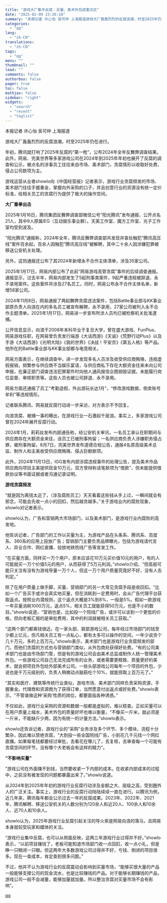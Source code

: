 ```yaml
---
title: "游戏大厂集中反腐：买量、美术外包成重灾区"
date: "2025-02-09 23:26:10"
summary: "本报记者 许心怡 吴可仲 上海报道游戏大厂轰轰烈烈的反腐浪潮，时至2025年仍在进行。年初，腾讯就打..."
categories:
  - "qq"
lang:
  - "zh-CN"
translations:
  - "zh-CN"
tags:
  - "qq"
menu: ""
thumbnail: ""
lead: ""
comments: false
authorbox: false
pager: true
toc: false
mathjax: false
sidebar: "right"
widgets:
  - "search"
  - "recent"
  - "taglist"
---
```


本报记者 许心怡 吴可仲 上海报道

游戏大厂轰轰烈烈的反腐浪潮，时至2025年仍在进行。

年初，腾讯就打响了2025年反腐的“第一枪”，公布2024年全年反舞弊调查结果。此外，网易、完美世界等多家游戏公司在2024年到2025年年初也展开了反腐的调查和公示，被点名的涉事员工往往来自市场、美术部门，贪腐情形以收取好处费、侵占公司款项为主。

游戏运营从业者showlo向《中国经营报》记者表示，游戏行业贪腐频发的市场、美术部门往往手握重金，掌握向外采购的口子，并且创意行业的资源没有统一定价标准，给相关员工的贪腐行为提供了极大的操作空间。

**大厂重拳出击**

2025年1月16日，腾讯集团反舞弊调查部微信公号“阳光腾讯”发布通报，公开点名21人，其中9人原属IEG（互动娱乐事业群）。天美工作室、魔方工作室、光子工作室均受到波及。

“阳光腾讯”通报称，2024年全年，腾讯反舞弊调查部共发现并查处触犯“腾讯高压线”案件百余起，百余人因触犯“腾讯高压线”被解聘，其中二十余人因涉嫌犯罪被移送公安机关处理。

另外，这则通报还公布了其2024年新增永不合作主体清单，涉及35家公司。

2025年1月17日，网易内部公布了此前“网易游戏高管贪腐”事件的后续调查通报。通报显示，过去半年，网易内部发生了5起刑事类案件，9起严重违规被辞退、永不录用案件。这些案件共涉及27名员工。同时，网易公布永不合作主体名单，新增58家公司。

2024年11月8日，网易通报了两起舞弊贪腐违法案件，包括Battle事业部与KK事业部原负责人向浪在内的多名员工被宣布解聘，永不录用，27家公司被列入永不合作主题清单。2025年1月17日，网易进一步宣布所涉人员均已被检察机关批准逮捕。

公开信息显示，向浪于2008年本科毕业于复旦大学，曾在盛大游戏、FunPlus、网易游戏任职，在网易曾负责发行端游《大话西游》《天谕》《荒野行动Plus》以及手游《大话西游》《光明大陆》《我的世界》《决战！平安京》《第五人格》等产品。他所在的Battle事业部与KK事业部都与电竞相关。

网易方面表示，在继续调查中，进一步发现多名人员涉及收受供应商贿赂，违规虚假报销，频繁参与供应商不当娱乐宴请，与供应商私下存在大额资金往来未向公司申报，在廉正部门调查违法犯罪案件时向他人通风报信企图销毁证据，未能履行岗位监督、审核职责等。这些人员也被公司辞退、永不录用。

网易方面还通报了员工“考勤造假，外出游玩长达1月”，“修改游戏数据，倒卖账号牟利”等违规情形。

记者联系腾讯、网易就反腐行动进一步采访，对方表示不予回复。

向浪贪腐、被捕一事的曝出，在游戏行业一石激起千层浪。事实上，多家游戏公司曾在2024年展开反腐行动。

2024年1月，莉莉丝发布内部通告称，经公安机关审讯，一名员工承认在职期间与供应商存在大额资金来往，该员工已被刑事拘留；一名供应商负责人涉嫌职务侵占罪，被刑事拘留。8月7日，完美世界发布道德合规公告，通报4名原高级美术总监、制作人和主美收受供应商贿赂、侵占巨额款项。

此外，2024年11月13日，IGG发布内部涉腐违规事件的处理公告，提及美术作品供应商向项目主美提供现金10万元，双方曾辩称该笔款项为“借款”，但未能提供借款协议等书面证据或者沟通记录证明。

**游戏贪腐频发**

“就是因为离钱太近了，（涉及腐败员工）天天看着这些钱从手上过，一瞬间就会有邪念，可能会先收一点小的回扣，然后越贪越多。”关于游戏业内的腐败现象，showlo对记者表示。

showlo认为，广告和营销两大市场部门，以及美术部门，是游戏行业内腐败的高发地。

他告诉记者，广告部门的工作以买量为主，为游戏产品在头条系、腾讯系、百度系、360系的应用上投放广告；营销部门主要负责品牌曝光，包括为游戏请代言人、异业合作、网红直播、投放地铁院线广告等宣发工作。

“在买量方面，同样买一万个用户，原本应该花10万元买价值10元的用户，有的人可能就买一万个价值5元的用户，从而获得了5万元利润。”showlo介绍，“但高层可能只关注有没有为游戏导量一万个人，但这一万个用户质量究竟好不好，没有人去判定。”

除了在用户质量上做手脚，买量、营销部门的另一大常见贪腐手段是收回扣。“比如一个广告买手或许会真实地买量，但在消耗到一定费用时，会从广告代理平台获取返点。按照业内潜规则，这个返点大概是3%到8%，一般是5%。假如一款游戏一年买量消耗1000万元，返点5%，相关员工就能获得50万元，也是不小的数目。”showlo说道，“营销也是，比如投一个院线广告，或许可以谈到一个更低的价格，但向老板汇报的是审批费用，其中的利润就被相关员工获取。”

“这两个部门都离钱很近。在一家头部、肩部游戏公司，每年经过市场部门的钱至少都上亿元，但凡相关员工有一点私心，都有太多可以操作的空间，一年少说贪个几十万元，多的上百万元。”showlo表示，美术部门也是游戏行业贪腐频发的部门，而他们贪腐的方式也与营销部门类似，从外包商处获得好处费。“有的公司美术部门也是由市场部门管，但是有的游戏公司会由美术总监或制作人统一管理美术外包。一些游戏公司自己无法完成所有的业务，或者需要更精致、质量更好的美术，就会把项目外包给外部美术公司。一些头部游戏公司每年一个项目的外包，少说也是千万元级别的，负责人稍微动点脑筋吃个10%，就能捞取上百万元了。”

“其实和医疗、建筑等传统行业类似，游戏市场、美术部门同样负责采购资源，手握重金。代理商和资源商为了获得订单，当然愿意付出返点或好处费。”showlo表示，“不管谁做这种‘采购’性质的岗位，都要面临各种诱惑。”

不仅如此，游戏行业采购的资源和数据一般都是虚拟的，难以核查。正如买量可以在用户质量上缩水，美术外包的质量好坏也难以衡量，“不像买一斤米，就必须是一斤米，不能缺斤少两，因为有统一的计量方法。”showlo表示。

showlo还告诉记者，游戏行业的“采购”业务涉及多个环节、多个模块，流程十分繁杂，因此难以禁绝贪腐，“大到投一些全国院线广告，小到花几千元找一个网红直播。如果每笔钱都要经过审批，去看花在哪儿了，去复核，去审查每一个可能有贪腐空间的环节，没有哪个大老板会有这样的精力”。

**“不影响买量”**

“游戏公司在外面赚不到钱，当然要收紧一下内部的成本。在收紧内部成本的过程中，之前没有被发现的问题都暴露出来了。”showlo说道。

从2024年到2025年年初的游戏行业反腐行动涉及金额之大、层级之高，受到圈外人的广泛关注。事实上，游戏行业的反腐行动陆陆续续一直在进行。以腾讯为例，近几年来，腾讯每年都会公示过去一年的反腐成果。2023年、2022年、2021年，腾讯解聘、移送公安机关的人数分别为120余人和近20人、100余人和10余人、近70人和10余人。

showlo认为，2025年游戏行业反腐引起关注的导火索是网易向浪的落马，且网易本身就较受玩家和媒体的关注。

“游戏行业集中反腐，也可以从侧面反映，这两三年游戏行业过得并不好。”showlo表示，“以前项目赚钱了，老板可能知道市场部门收一点回扣，收一点小礼，但是睁一只眼闭一只眼。但这两年大多数游戏公司过得并不好，亏钱、倒闭的项目很多。现在一查成本，肯定查到很多问题。”

不过，他并不认为游戏行业的反腐震动会影响到买量市场，“能够买很大量的产品一般能够支撑公司的现金流水，也是比较赚钱的产品。对于能够长期赚钱的产品，游戏公司一般不会减量，能够加量就加量。所以整治贪腐对买量市场不会有影响”。

[qq](https://new.qq.com/rain/a/20250209A06JMI00)
